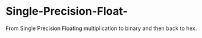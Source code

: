 # Single-Precision-Float-
From Single Precision Floating multiplication to binary and then back to hex. 
